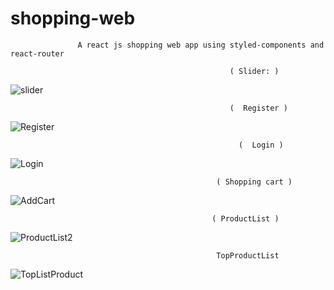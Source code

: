 # shopping-web
                   A react js shopping web app using styled-components and react-router
                                  
                                                     ( Slider: )
                                                            
![slider](https://user-images.githubusercontent.com/90109333/152593084-923e4483-cf31-4ac5-928c-908291d21e95.png)

                                                     (  Register )
                                                            
![Register](https://user-images.githubusercontent.com/90109333/152593615-5ec937fe-3376-492e-a9fe-46ec2bcc40e2.png)

                                                       (  Login )

![Login](https://user-images.githubusercontent.com/90109333/152593746-fbf8d7e1-037d-436c-b97a-a8a0264198b1.png)

                                                  ( Shopping cart )
                                                            
![AddCart](https://user-images.githubusercontent.com/90109333/152595271-4c7a2aa8-82b7-4fab-b1ca-6861143e8329.png)

                                                 ( ProductList )

![ProductList2](https://user-images.githubusercontent.com/90109333/152595272-0079b20a-10b6-4bf8-9acc-6a2e5168fbe3.png)

                                                  TopProductList

![TopListProduct](https://user-images.githubusercontent.com/90109333/152593761-c6336077-c38a-4de6-b1db-1a25809eb685.png)
